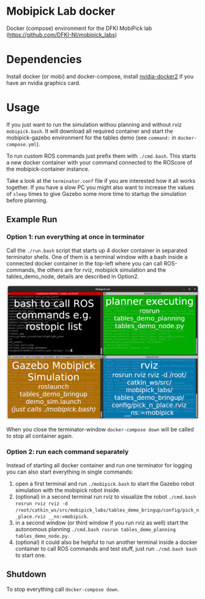 # Mobipick Lab docker
Docker (compose) environment for the DFKI MobiPick lab (https://github.com/DFKI-NI/mobipick_labs)

# Dependencies
Install docker (or mobi) and docker-compose, install [nvidia-docker2](https://docs.nvidia.com/datacenter/cloud-native/container-toolkit/nvidia-docker.html) if you have an nvidia graphics card.

# Usage
If you just want to run the simulation withou planning and without rviz `mobipick.bash`. It will download all required container and start the mobipick-gazebo environment for the tables demo (see `command:` in `docker-compose.yml`).

To run custom ROS commands just prefix them with `./cmd.bash`. This starts a new docker container with your command connected to the ROScore of the mobipick-container instance.

Take a look at the `terminator.conf` file if you are interested how it all works together. If you have a slow PC you might also want to increase the values of `sleep` times to give Gazebo some more time to startup the simulation before planning.

## Example Run
### Option 1: run everything at once in terminator
Call the `./run.bash` script that starts up 4 docker container in separated terminator shells.
One of them is a terminal window with a bash inside a connected docker container in the top-left where you can call ROS-commands, the others are for rviz, mobipick simulation and the tables_demo_node, details are described in Option2.


![](doc/mobipick_lab_terminator_overview.png)

When you close the terminator-window `docker-compose down` will be called to stop all container again.

### Option 2: run each command separately
Instead of starting all docker container and run one terminator for logging you can also start everything in single commands:

1. open a first terminal and run `./mobipick.bash` to start the Gazebo robot simulation with the mobipick robot inside.
1. (optional) in a second terminal run rviz to visualize the robot `./cmd.bash rosrun rviz rviz -d /root/catkin_ws/src/mobipick_labs/tables_demo_bringup/config/pick_n_place.rviz __ns:=mobipick`.
1. in a second window (or third window if you run rviz as well) start the autonomous planning `./cmd.bash rosrun tables_demo_planning tables_demo_node.py`.
1. (optional) it could also be helpful to run another terminal inside a docker container to call ROS commands and test stuff, just run `./cmd.bash bash` to start one.

## Shutdown
To stop everything call `docker-compose down`.
